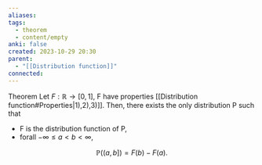 ```yaml
---
aliases: 
tags:
  - theorem
  - content/empty
anki: false
created: 2023-10-29 20:30
parent:
  - "[[Distribution function]]"
connected:
---
```

Theorem 
Let $F:\mathbb{R}\to[0,1]$, F have properties [[Distribution function#Properties|1),2),3)]].
Then, there exists the only distribution P such that
- F is the distribution function of P,
- forall $-\infty\leq a<b<\infty$,

$$
\mathbb{P}((a,b])=F(b)-F(a).
$$















